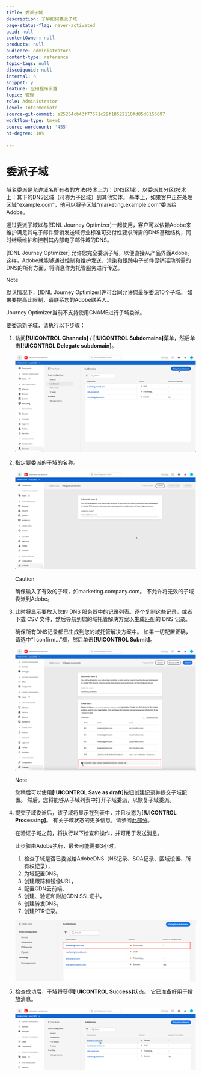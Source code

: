 ```yaml
---
title: 委派子域
description: 了解如何委派子域
page-status-flag: never-activated
uuid: null
contentOwner: null
products: null
audience: administrators
content-type: reference
topic-tags: null
discoiquuid: null
internal: n
snippet: y
feature: 应用程序设置
topic: 管理
role: Administrator
level: Intermediate
source-git-commit: a25264cb43f77671c29f18522110fd85d0155697
workflow-type: tm+mt
source-wordcount: '455'
ht-degree: 10%

---
```



# 委派子域

域名委派是允许域名所有者的方法(技术上为：DNS区域)，以委派其分区(技术上：其下的DNS区域（可称为子区域）到其他实体。 基本上，如果客户正在处理区域“example.com”，他可以将子区域“marketing.example.com”委派给Adobe。

通过委派子域以与[!DNL Journey Optimizer]一起使用，客户可以依赖Adobe来维护满足其电子邮件营销发送域行业标准可交付性要求所需的DNS基础结构，同时继续维护和控制其内部电子邮件域的DNS。

[!DNL Journey Optimizer] 允许您完全委派子域，以便直接从产品界面Adobe。这样，Adobe就能够通过控制和维护发送、渲染和跟踪电子邮件促销活动所需的DNS的所有方面，将消息作为托管服务进行传送。

>[!NOTE]
>
>默认情况下，[!DNL Journey Optimizer]许可合同允许您最多委派10个子域。 如果要提高此限制，请联系您的Adobe联系人。
>
>Journey Optimizer当前不支持使用CNAME进行子域委派。

要委派新子域，请执行以下步骤：

1. 访问&#x200B;**[!UICONTROL Channels]** / **[!UICONTROL Subdomains]**&#x200B;菜单，然后单击&#x200B;**[!UICONTROL Delegate subdomain]**。

   ![](../assets/subdomain-delegate.png)

1. 指定要委派的子域的名称。

   ![](../assets/subdomain-name.png)

   >[!CAUTION]
   >
   >确保输入了有效的子域，如marketing.company.com。 不允许将无效的子域委派到Adobe。

1. 此时将显示要放入您的 DNS 服务器中的记录列表。逐个复制这些记录，或者下载 CSV 文件，然后导航到您的域托管解决方案以生成匹配的 DNS 记录。

   确保所有DNS记录都已生成到您的域托管解决方案中。 如果一切配置正确，请选中“I confirm...”框，然后单击&#x200B;**[!UICONTROL Submit]**。

   ![](../assets/subdomain-submit.png)

   >[!NOTE]
   >
   >您稍后可以使用&#x200B;**[!UICONTROL Save as draft]**&#x200B;按钮创建记录并提交子域配置。 然后，您将能够从子域列表中打开子域委派，以恢复子域委派。

1. 提交子域委派后，该子域将显示在列表中，并且状态为&#x200B;**[!UICONTROL Processing]**。 有关子域状态的更多信息，请参阅[此部分](access-subdomains.md)。

   在验证子域之前，将执行以下检查和操作，并可用于发送消息。

   此步骤由Adobe执行，最长可能需要3小时。

   1. 检查子域是否已委派给AdobeDNS（NS记录、SOA记录、区域设置、所有权记录），
   1. 为域配置DNS，
   1. 创建跟踪和镜像URL，
   1. 配置CDN云前端、
   1. 创建、验证和附加CDN SSL证书，
   1. 创建转发DNS，
   1. 创建PTR记录。

   ![](../assets/subdomain-processing.png)

1. 检查成功后，子域将获得&#x200B;**[!UICONTROL Success]**&#x200B;状态。 它已准备好用于投放消息。

   <!-- later on, users will be notified in Pulse -->

   ![](../assets/subdomain-notification.png)


